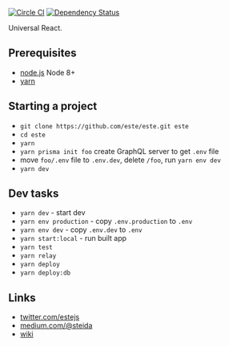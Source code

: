 [![Circle CI](https://img.shields.io/circleci/project/este/este/master.svg)](https://circleci.com/gh/este/este)
[![Dependency Status](https://david-dm.org/este/este.svg)](https://david-dm.org/este/este)

Universal React.

## Prerequisites

* [node.js](http://nodejs.org/) Node 8+
* [yarn](https://yarnpkg.com/)

## Starting a project

* `git clone https://github.com/este/este.git este`
* `cd este`
* `yarn`
* `yarn prisma init foo` create GraphQL server to get `.env` file
* move `foo/.env` file to `.env.dev`, delete `/foo`, run `yarn env dev`
* `yarn dev`

## Dev tasks

* `yarn dev` - start dev
* `yarn env production` - copy `.env.production` to `.env`
* `yarn env dev` - copy `.env.dev` to `.env`
* `yarn start:local` - run built app
* `yarn test`
* `yarn relay`
* `yarn deploy`
* `yarn deploy:db`

## Links

* [twitter.com/estejs](https://twitter.com/estejs)
* [medium.com/@steida](https://medium.com/@steida/)
* [wiki](https://github.com/este/este/wiki)
